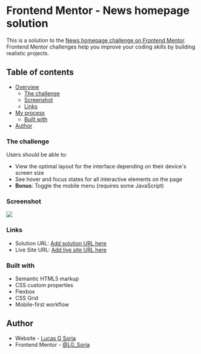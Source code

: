 # Frontend Mentor - News homepage solution

This is a solution to the [News homepage challenge on Frontend Mentor](https://www.frontendmentor.io/challenges/news-homepage-H6SWTa1MFl). Frontend Mentor challenges help you improve your coding skills by building realistic projects. 

## Table of contents

- [Overview](#overview)
  - [The challenge](#the-challenge)
  - [Screenshot](#screenshot)
  - [Links](#links)
- [My process](#my-process)
  - [Built with](#built-with)
- [Author](#author)


### The challenge

Users should be able to:

- View the optimal layout for the interface depending on their device's screen size
- See hover and focus states for all interactive elements on the page
- **Bonus**: Toggle the mobile menu (requires some JavaScript)

### Screenshot

![](./Screenshot.png)


### Links

- Solution URL: [Add solution URL here](https://github.com/LG-Soria/NewHomepageMain)
- Live Site URL: [Add live site URL here](https://lg-soria.github.io/NewHomepageMain/)


### Built with

- Semantic HTML5 markup
- CSS custom properties
- Flexbox
- CSS Grid
- Mobile-first workflow

## Author

- Website - [Lucas G Soria](https://lg-soria.github.io/portfolio/)
- Frontend Mentor - [@LG_Soria](https://www.frontendmentor.io/profile/yourusername)




